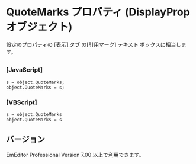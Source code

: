 # QuoteMarks プロパティ (DisplayProp オブジェクト)

設定のプロパティの [\[表示\] タブ](../../dlg/properties/display/index) の\[引用マーク\] テキスト ボックスに相当します。

## 

### \[JavaScript\]

```
s = object.QuoteMarks;
object.QuoteMarks = s;
```

### \[VBScript\]

```
s = object.QuoteMarks
object.QuoteMarks = s
```

## バージョン

EmEditor Professional Version 7.00 以上で利用できます。

